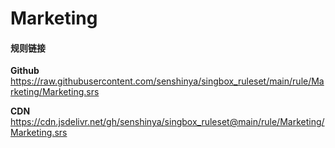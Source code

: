 # Marketing

#### 规则链接

**Github**
https://raw.githubusercontent.com/senshinya/singbox_ruleset/main/rule/Marketing/Marketing.srs

**CDN**
https://cdn.jsdelivr.net/gh/senshinya/singbox_ruleset@main/rule/Marketing/Marketing.srs